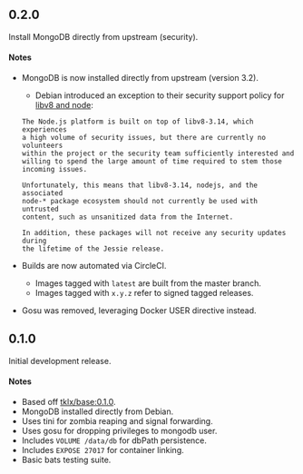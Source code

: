 ## 0.2.0

Install MongoDB directly from upstream (security).

#### Notes

- MongoDB is now installed directly from upstream (version 3.2).

    - Debian introduced an exception to their security support policy
      for [libv8 and node](https://www.debian.org/releases/stable/amd64/release-notes/ch-information.en.html#libv8):

    ```
    The Node.js platform is built on top of libv8-3.14, which experiences
    a high volume of security issues, but there are currently no volunteers
    within the project or the security team sufficiently interested and
    willing to spend the large amount of time required to stem those
    incoming issues.

    Unfortunately, this means that libv8-3.14, nodejs, and the associated
    node-* package ecosystem should not currently be used with untrusted
    content, such as unsanitized data from the Internet.

    In addition, these packages will not receive any security updates during
    the lifetime of the Jessie release.
    ```

- Builds are now automated via CircleCI.

    - Images tagged with ``latest`` are built from the master branch.
    - Images tagged with ``x.y.z`` refer to signed tagged releases.

- Gosu was removed, leveraging Docker USER directive instead.

## 0.1.0

Initial development release.

#### Notes

- Based off [tklx/base:0.1.0](https://github.com/tklx/base/releases/tag/0.1.0).
- MongoDB installed directly from Debian.
- Uses tini for zombia reaping and signal forwarding.
- Uses gosu for dropping privileges to mongodb user.
- Includes ``VOLUME /data/db`` for dbPath persistence.
- Includes ``EXPOSE 27017`` for container linking.
- Basic bats testing suite.

